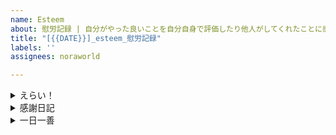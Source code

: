 ```yaml
---
name: Esteem
about: 慰労記録 | 自分がやった良いことを自分自身で評価したり他人がしてくれたことに感謝したりして自己肯定感を高めましょう
title: "[{{DATE}}]_esteem_慰労記録"
labels: ''
assignees: noraworld

---
```


<details>
<summary>えらい！</summary>

</details>



<details>
<summary>感謝日記</summary>

</details>



<details>
<summary>一日一善</summary>

</details>
